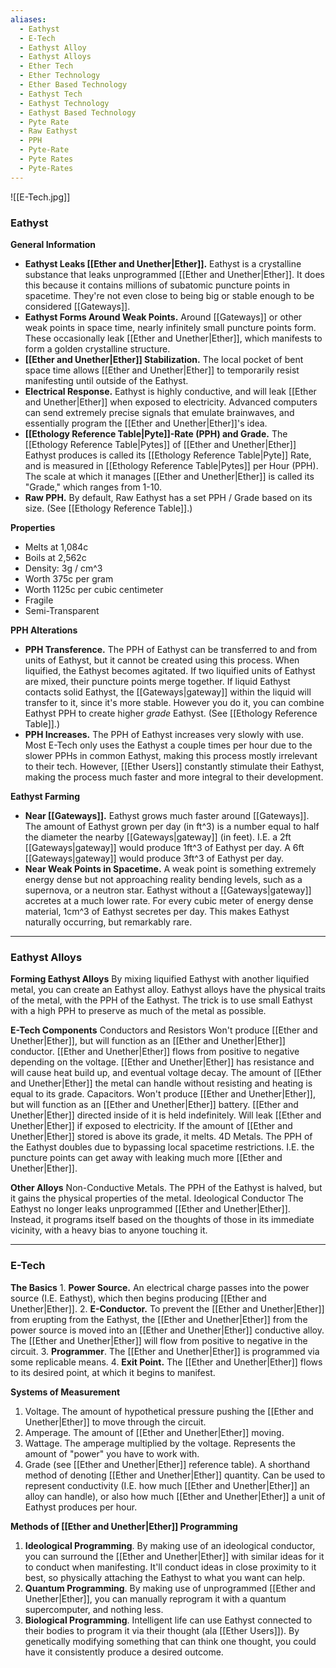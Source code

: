 ```yaml
---
aliases:
  - Eathyst
  - E-Tech
  - Eathyst Alloy
  - Eathyst Alloys
  - Ether Tech
  - Ether Technology
  - Ether Based Technology
  - Eathyst Tech
  - Eathyst Technology
  - Eathyst Based Technology
  - Pyte Rate
  - Raw Eathyst
  - PPH
  - Pyte-Rate
  - Pyte Rates
  - Pyte-Rates
---
```

![[E-Tech.jpg]]

### Eathyst
**General Information**
- **Eathyst Leaks [[Ether and Unether|Ether]].** Eathyst is a crystalline substance that leaks unprogrammed [[Ether and Unether|Ether]]. It does this because it contains millions of subatomic puncture points in spacetime. They're not even close to being big or stable enough to be considered [[Gateways]].
- **Eathyst Forms Around Weak Points.** Around [[Gateways]] or other weak points in space time, nearly infinitely small puncture points form. These occasionally leak [[Ether and Unether|Ether]], which manifests to form a golden crystalline structure.
- **[[Ether and Unether|Ether]] Stabilization.** The local pocket of bent space time allows [[Ether and Unether|Ether]] to temporarily resist manifesting until outside of the Eathyst.
- **Electrical Response.** Eathyst is highly conductive, and will leak [[Ether and Unether|Ether]] when exposed to electricity. Advanced computers can send extremely precise signals that emulate brainwaves, and essentially program the [[Ether and Unether|Ether]]'s idea.
- **[[Ethology Reference Table|Pyte]]-Rate (PPH) and Grade.** The [[Ethology Reference Table|Pytes]] of [[Ether and Unether|Ether]] Eathyst produces is called its [[Ethology Reference Table|Pyte]] Rate, and is measured in [[Ethology Reference Table|Pytes]] per Hour (PPH). The scale at which it manages [[Ether and Unether|Ether]] is called its "Grade," which ranges from 1-10. 
- **Raw PPH.** By default, Raw Eathyst has a set PPH / Grade based on its size. (See [[Ethology Reference Table]].)

**Properties**
- Melts at 1,084c
- Boils at 2,562c
- Density: 3g / cm^3
- Worth 375c per gram
- Worth 1125c per cubic centimeter
- Fragile
- Semi-Transparent

**PPH Alterations**
- **PPH Transference.** The PPH of Eathyst can be transferred to and from units of Eathyst, but it cannot be created using this process. When liquified, the Eathyst becomes agitated. If two liquified units of Eathyst are mixed, their puncture points merge together. If liquid Eathyst contacts solid Eathyst, the [[Gateways|gateway]] within the liquid will transfer to it, since it's more stable. However you do it, you can combine Eathyst PPH to create higher *grade* Eathyst. (See [[Ethology Reference Table]].)
- **PPH Increases.** The PPH of Eathyst increases very slowly with use. Most E-Tech only uses the Eathyst a couple times per hour due to the slower PPHs in common Eathyst, making this process mostly irrelevant to their tech. However, [[Ether Users]] constantly stimulate their Eathyst, making the process much faster and more integral to their development. 

**Eathyst Farming**
- **Near [[Gateways]].** Eathyst grows much faster around [[Gateways]]. The amount of Eathyst grown per day (in ft^3) is a number equal to half the diameter the nearby [[Gateways|gateway]] (in feet). I.E. a 2ft [[Gateways|gateway]] would produce 1ft^3 of Eathyst per day. A 6ft [[Gateways|gateway]] would produce 3ft^3 of Eathyst per day.
- **Near Weak Points in Spacetime.** A weak point is something extremely energy dense but not approaching reality bending levels, such as a supernova, or a neutron star. Eathyst without a [[Gateways|gateway]] accretes at a much lower rate. For every cubic meter of energy dense material, 1cm^3 of Eathyst secretes per day. This makes Eathyst naturally occurring, but remarkably rare. 



---
### Eathyst Alloys
**Forming Eathyst Alloys**
	By mixing liquified Eathyst with another liquified metal, you can create an Eathyst alloy. Eathyst alloys have the physical traits of the metal, with the PPH of the Eathyst. The trick is to use small Eathyst with a high PPH to preserve as much of the metal as possible. 

**E-Tech Components**
Conductors and Resistors
	Won't produce [[Ether and Unether|Ether]], but will function as an [[Ether and Unether|Ether]] conductor. [[Ether and Unether|Ether]] flows from positive to negative depending on the voltage. [[Ether and Unether|Ether]] has resistance and will cause heat build up, and eventual voltage decay. The amount of [[Ether and Unether|Ether]] the metal can handle without resisting and heating is equal to its grade.
Capacitors. 
	Won't produce [[Ether and Unether|Ether]], but will function as an [[Ether and Unether|Ether]] battery. [[Ether and Unether|Ether]] directed inside of it is held indefinitely. Will leak [[Ether and Unether|Ether]] if exposed to electricity. If the amount of [[Ether and Unether|Ether]] stored is above its grade, it melts.
4D Metals. 
	The PPH of the Eathyst doubles due to bypassing local spacetime restrictions. I.E. the puncture points can get away with leaking much more [[Ether and Unether|Ether]].

**Other Alloys**
Non-Conductive Metals. 
	The PPH of the Eathyst is halved, but it gains the physical properties of the metal. 
Ideological Conductor
	The Eathyst no longer leaks unprogrammed [[Ether and Unether|Ether]]. Instead, it programs itself based on the thoughts of those in its immediate vicinity, with a heavy bias to anyone touching it. 



---
### E-Tech
**The Basics**
	1. **Power Source.** An electrical charge passes into the power source (I.E. Eathyst), which then begins producing [[Ether and Unether|Ether]]. 
	2. **E-Conductor.** To prevent the [[Ether and Unether|Ether]] from erupting from the Eathyst, the [[Ether and Unether|Ether]] from the power source is moved into an [[Ether and Unether|Ether]] conductive alloy. The [[Ether and Unether|Ether]] will flow from positive to negative in the circuit.
	3. **Programmer**. The [[Ether and Unether|Ether]] is programmed via some replicable means.
	4. **Exit Point.** The [[Ether and Unether|Ether]] flows to its desired point, at which it begins to manifest. 

**Systems of Measurement**
1. Voltage. The amount of hypothetical pressure pushing the [[Ether and Unether|Ether]] to move through the circuit.
2. Amperage. The amount of [[Ether and Unether|Ether]] moving.
3. Wattage. The amperage multiplied by the voltage. Represents the amount of "power" you have to work with.
4. Grade (see [[Ether and Unether|Ether]] reference table). A shorthand method of denoting [[Ether and Unether|Ether]] quantity. Can be used to represent conductivity (I.E. how much [[Ether and Unether|Ether]] an alloy can handle), or also how much [[Ether and Unether|Ether]] a unit of Eathyst produces per hour.

**Methods of [[Ether and Unether|Ether]] Programming**
1. **Ideological Programming**. By making use of an ideological conductor, you can surround the [[Ether and Unether|Ether]] with similar ideas for it to conduct when manifesting. It'll conduct ideas in close proximity to it best, so physically attaching the Eathyst to what you want can help. 
2. **Quantum Programming**. By making use of unprogrammed [[Ether and Unether|Ether]], you can manually reprogram it with a quantum supercomputer, and nothing less.
3. **Biological Programming**. Intelligent life can use Eathyst connected to their bodies to program it via their thought (ala [[Ether Users]]). By genetically modifying something that can think one thought, you could have it consistently produce a desired outcome.
